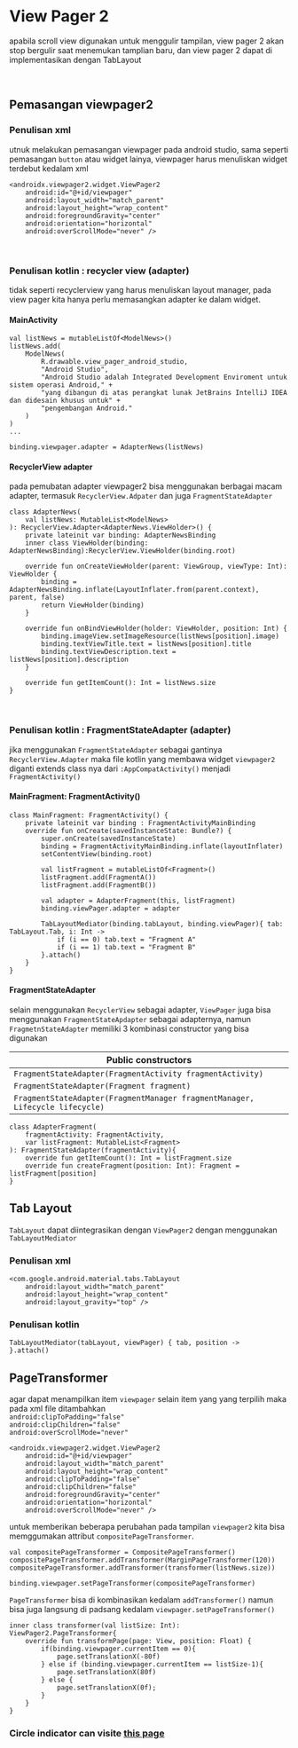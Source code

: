# View Pager 2
apabila scroll view digunakan untuk menggulir tampilan, view pager 2 akan stop bergulir saat menemukan tamplian baru, dan view pager 2 dapat di implementasikan dengan TabLayout

<br>

## Pemasangan viewpager2

### Penulisan xml
utnuk melakukan pemasangan viewpager pada android studio, sama seperti pemasangan `button` atau widget lainya, viewpager harus menuliskan widget terdebut kedalam xml
```
<androidx.viewpager2.widget.ViewPager2
    android:id="@+id/viewpager"
    android:layout_width="match_parent"
    android:layout_height="wrap_content"
    android:foregroundGravity="center"
    android:orientation="horizontal"
    android:overScrollMode="never" />
```

<br>

### Penulisan kotlin : recycler view (adapter)
tidak seperti recyclerview yang harus menuliskan layout manager, pada view pager kita hanya perlu memasangkan adapter ke dalam widget.
#### MainActivity
```
val listNews = mutableListOf<ModelNews>()
listNews.add(
    ModelNews(
        R.drawable.view_pager_android_studio,
        "Android Studio",
        "Android Studio adalah Integrated Development Enviroment untuk sistem operasi Android," + 
        "yang dibangun di atas perangkat lunak JetBrains IntelliJ IDEA dan didesain khusus untuk" +
        "pengembangan Android."
    )
)
...

binding.viewpager.adapter = AdapterNews(listNews)
```

#### RecyclerView adapter
pada pemubatan adapter viewpager2 bisa menggunakan berbagai macam adapter, termasuk `RecyclerView.Adpater` dan juga `FragmentStateAdapter`

```
class AdapterNews(
    val listNews: MutableList<ModelNews>
): RecyclerView.Adapter<AdapterNews.ViewHolder>() {
    private lateinit var binding: AdapterNewsBinding
    inner class ViewHolder(binding: AdapterNewsBinding):RecyclerView.ViewHolder(binding.root)

    override fun onCreateViewHolder(parent: ViewGroup, viewType: Int): ViewHolder {
        binding = AdapterNewsBinding.inflate(LayoutInflater.from(parent.context), parent, false)
        return ViewHolder(binding)
    }

    override fun onBindViewHolder(holder: ViewHolder, position: Int) {
        binding.imageView.setImageResource(listNews[position].image)
        binding.textViewTitle.text = listNews[position].title
        binding.textViewDescription.text = listNews[position].description
    }

    override fun getItemCount(): Int = listNews.size
}
```

<br>

### Penulisan kotlin : FragmentStateAdapter (adapter)
jika menggunakan `FragmentStateAdapter` sebagai gantinya `RecyclerView.Adapter` maka file kotlin yang membawa widget `viewpager2` diganti extends class nya dari `:AppCompatActivity()` menjadi `FragmentActivity()`
#### MainFragment: FragmentActivity()

```
class MainFragment: FragmentActivity() {
    private lateinit var binding : FragmentActivityMainBinding
    override fun onCreate(savedInstanceState: Bundle?) {
        super.onCreate(savedInstanceState)
        binding = FragmentActivityMainBinding.inflate(layoutInflater)
        setContentView(binding.root)

        val listFragment = mutableListOf<Fragment>()
        listFragment.add(FragmentA())
        listFragment.add(FragmentB())

        val adapter = AdapterFragment(this, listFragment)
        binding.viewPager.adapter = adapter

        TabLayoutMediator(binding.tabLayout, binding.viewPager){ tab: TabLayout.Tab, i: Int ->
            if (i == 0) tab.text = "Fragment A"
            if (i == 1) tab.text = "Fragment B"
        }.attach()
    }
}
```


#### FragmentStateAdapter 
selain menggunakan `RecyclerView` sebagai adapter, `ViewPager` juga bisa menggunakan `FragmentStateApdapter` sebagai adapternya, namun `FragmetnStateAdapter` memiliki 3 kombinasi constructor yang bisa digunakan<br>

|Public constructors|
|-|
|`FragmentStateAdapter(FragmentActivity fragmentActivity)`|
|`FragmentStateAdapter(Fragment fragment)`|
|`FragmentStateAdapter(FragmentManager fragmentManager, Lifecycle lifecycle)`|

```
class AdapterFragment(
    fragmentActivity: FragmentActivity,
    var listFragment: MutableList<Fragment>
): FragmentStateAdapter(fragmentActivity){
    override fun getItemCount(): Int = listFragment.size
    override fun createFragment(position: Int): Fragment = listFragment[position]
}
```

## Tab Layout
`TabLayout` dapat diintegrasikan dengan `ViewPager2` dengan menggunakan `TabLayoutMediator`
### Penulisan xml
```
<com.google.android.material.tabs.TabLayout
    android:layout_width="match_parent"
    android:layout_height="wrap_content"
    android:layout_gravity="top" />
```
### Penulisan kotlin
```
TabLayoutMediator(tabLayout, viewPager) { tab, position ->
}.attach()
```

## PageTransformer
agar dapat menampilkan item `viewpager` selain item yang yang terpilih maka pada xml file ditambahkan <br>
`android:clipToPadding="false"`<br>
`android:clipChildren="false"`<br>
`android:overScrollMode="never"`

```
<androidx.viewpager2.widget.ViewPager2
    android:id="@+id/viewpager"
    android:layout_width="match_parent"
    android:layout_height="wrap_content"
    android:clipToPadding="false"
    android:clipChildren="false"
    android:foregroundGravity="center"
    android:orientation="horizontal"
    android:overScrollMode="never" />
```
untuk memberikan beberapa perubahan pada tampilan `viewpager2` kita bisa memggumakan attribut `compositePageTransformer`.

```
val compositePageTransformer = CompositePageTransformer()
compositePageTransformer.addTransformer(MarginPageTransformer(120))
compositePageTransformer.addTransformer(transformer(listNews.size))

binding.viewpager.setPageTransformer(compositePageTransformer)
```
`PageTransformer` bisa di kombinasikan kedalam `addTransformer()` namun bisa juga langsung di padsang kedalam `viewpager.setPageTransformer()`
```
inner class transformer(val listSize: Int): ViewPager2.PageTransformer{
    override fun transformPage(page: View, position: Float) {
        if(binding.viewpager.currentItem == 0){
            page.setTranslationX(-80f)
        } else if (binding.viewpager.currentItem == listSize-1){
            page.setTranslationX(80f)
        } else {
            page.setTranslationX(0f);
        }
    }
}
```

### Circle indicator can visite [this page](https://medium.com/@adrian.kuta93/android-viewpager-with-dots-indicator-a34c91e59e3a)
